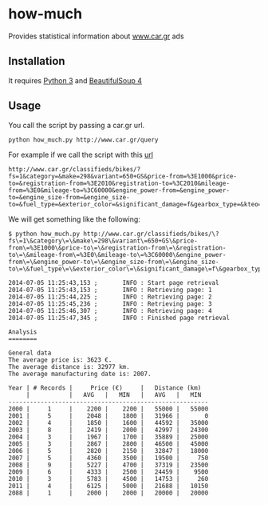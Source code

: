 how-much
========

Provides statistical information about www.car.gr ads

Installation
------------

It requires [Python 3](https://www.python.org/downloads/) and [BeautifulSoup 4](http://www.crummy.com/software/BeautifulSoup/bs4/doc/)

Usage
-----

You call the script by passing a car.gr url.

```shell
python how_much.py http://www.car.gr/query
```

For example if we call the script with this [url](http://www.car.gr/classifieds/bikes/?fs=1&category=&make=298&variant=650+GS&price-from=%3E1000&price-to=&registration-from=%3E2010&registration-to=%3C2010&mileage-from=%3E0&mileage-to=%3C60000&engine_power-from=&engine_power-to=&engine_size-from=&engine_size-to=&fuel_type=&exterior_color=&significant_damage=f&gearbox_type=&kteo=&sort=&rg=3&radius=&postcode=&modified=&hi=&st=&offer_type=sale)

    http://www.car.gr/classifieds/bikes/?fs=1&category=&make=298&variant=650+GS&price-from=%3E1000&price-to=&registration-from=%3E2010&registration-to=%3C2010&mileage-from=%3E0&mileage-to=%3C60000&engine_power-from=&engine_power-to=&engine_size-from=&engine_size-to=&fuel_type=&exterior_color=&significant_damage=f&gearbox_type=&kteo=&sort=&rg=3&radius=&postcode=&modified=&hi=&st=&offer_type=sale

We will get something like the following:

``` shell
$ python how_much.py http://www.car.gr/classifieds/bikes/\?fs\=1\&category\=\&make\=298\&variant\=650+GS\&price-from\=%3E1000\&price-to\=\&registration-from\=\&registration-to\=\&mileage-from\=%3E0\&mileage-to\=%3C60000\&engine_power-from\=\&engine_power-to\=\&engine_size-from\=\&engine_size-to\=\&fuel_type\=\&exterior_color\=\&significant_damage\=f\&gearbox_type\=\&kteo\=\&sort\=\&rg\=3\&radius\=\&postcode\=\&modified\=\&hi\=\&st\=\&offer_type\=sale

2014-07-05 11:25:43,153 ;       INFO : Start page retrieval
2014-07-05 11:25:43,153 ;       INFO : Retrieving page: 1
2014-07-05 11:25:44,225 ;       INFO : Retrieving page: 2
2014-07-05 11:25:45,236 ;       INFO : Retrieving page: 3
2014-07-05 11:25:46,307 ;       INFO : Retrieving page: 4
2014-07-05 11:25:47,345 ;       INFO : Finished page retrieval

Analysis
========

General data
The average price is: 3623 €.
The average distance is: 32977 km.
The average manufacturing date is: 2007.

Year | # Records |     Price (€)     |   Distance (km)
     |           |   AVG   |   MIN   |   AVG   |   MIN    
--------------------------------------------------------
2000 |     1     |    2200 |    2200 |   55000 |   55000
2001 |     5     |    2048 |    1800 |   31966 |       0
2002 |     4     |    1850 |    1600 |   44592 |   35000
2003 |     8     |    2419 |    2000 |   42997 |   24300
2004 |     3     |    1967 |    1700 |   35889 |   25000
2005 |     3     |    2867 |    2800 |   46500 |   45000
2006 |     5     |    2820 |    2150 |   32847 |   18000
2007 |     5     |    4360 |    3500 |   19500 |     750
2008 |     9     |    5227 |    4700 |   37319 |   23500
2009 |     6     |    4333 |    2500 |   24459 |    9500
2010 |     3     |    5783 |    4500 |   14753 |     260
2011 |     4     |    6125 |    5000 |   21688 |   10150
2088 |     1     |    2000 |    2000 |   20000 |   20000


```
